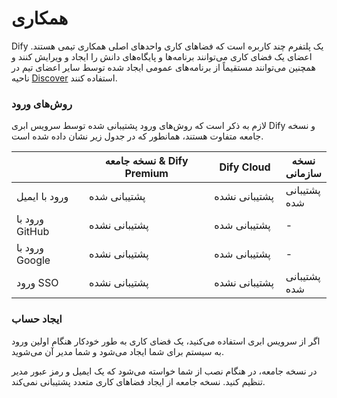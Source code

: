 # همکاری

Dify یک پلتفرم چند کاربره است که فضاهای کاری واحدهای اصلی همکاری تیمی هستند. اعضای یک فضای کاری می‌توانند برنامه‌ها و پایگاه‌های دانش را ایجاد و ویرایش کنند و همچنین می‌توانند مستقیماً از برنامه‌های عمومی ایجاد شده توسط سایر اعضای تیم در ناحیه [Discover](app.md) استفاده کنند.

### روش‌های ورود

لازم به ذکر است که روش‌های ورود پشتیبانی شده توسط سرویس ابری Dify و نسخه جامعه متفاوت هستند، همانطور که در جدول زیر نشان داده شده است.

<table><thead><tr><th width="146"></th><th width="299">نسخه جامعه & Dify Premium</th><th width="141">Dify Cloud</th><th>نسخه سازمانی</th></tr></thead><tbody><tr><td>ورود با ایمیل</td><td>پشتیبانی شده</td><td>پشتیبانی نشده</td><td>پشتیبانی شده</td></tr><tr><td>ورود با GitHub</td><td>پشتیبانی نشده</td><td>پشتیبانی شده</td><td>-</td></tr><tr><td>ورود با Google</td><td>پشتیبانی نشده</td><td>پشتیبانی شده</td><td>-</td></tr><tr><td>ورود SSO</td><td>پشتیبانی نشده</td><td>پشتیبانی نشده</td><td>پشتیبانی شده</td></tr></tbody></table>

### ایجاد حساب

اگر از سرویس ابری استفاده می‌کنید، یک فضای کاری به طور خودکار هنگام اولین ورود به سیستم برای شما ایجاد می‌شود و شما مدیر آن می‌شوید.

در نسخه جامعه، در هنگام نصب از شما خواسته می‌شود که یک ایمیل و رمز عبور مدیر تنظیم کنید. نسخه جامعه از ایجاد فضاهای کاری متعدد پشتیبانی نمی‌کند.&#x20;
